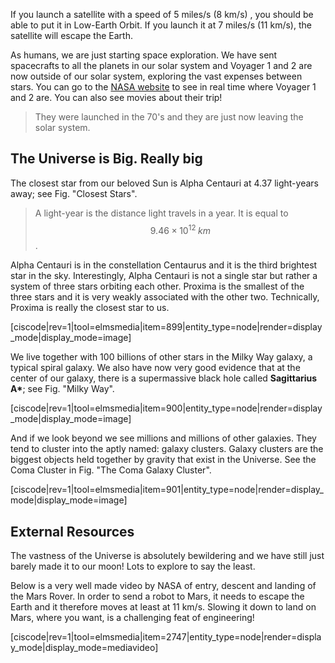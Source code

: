 If you launch a satellite with a speed of 5 miles/s (8 km/s) , you should be able to put it in Low-Earth Orbit. If you launch it at 7 miles/s (11 km/s), the satellite will escape the Earth.

As humans, we are just starting space exploration. We have sent spacecrafts to all the planets in our solar system and Voyager 1 and 2 are now outside of our solar system, exploring the vast expenses between stars. You can go to the <a href="http://voyager.jpl.nasa.gov/where/" target="_blank">NASA website</a> to see in real time where Voyager 1 and 2 are. You can also see movies about their trip! 

>They were launched in the 70's and they are just now leaving the solar system.

## The Universe is Big. Really big 

The closest star from our beloved Sun is Alpha Centauri at 4.37 light-years away; see Fig. "Closest Stars". 

> A light-year is the distance light travels in a year. It is equal to $$9.46\times 10^{12}\; km$$. 

Alpha Centauri is in the constellation Centaurus and it is the third brightest star in the sky. Interestingly, Alpha Centauri is not a single star but rather a system of three stars orbiting each other. Proxima is the smallest of the three stars and it is very weakly associated with the other two. Technically, Proxima is really the closest star to us.

[ciscode|rev=1|tool=elmsmedia|item=899|entity_type=node|render=display_mode|display_mode=image]

We live together with 100 billions of other stars in the Milky Way galaxy, a typical spiral galaxy. We also have now very good evidence that at the center of our galaxy, there is a supermassive black hole called **Sagittarius A\***; see Fig. "Milky Way".

[ciscode|rev=1|tool=elmsmedia|item=900|entity_type=node|render=display_mode|display_mode=image]

And if we look beyond we see millions and millions of other galaxies. They tend to cluster into the aptly named: galaxy clusters. Galaxy clusters are the biggest objects held together by gravity that exist in the Universe. See the Coma Cluster in Fig. "The Coma Galaxy Cluster".

[ciscode|rev=1|tool=elmsmedia|item=901|entity_type=node|render=display_mode|display_mode=image]

## External Resources

The vastness of the Universe is absolutely bewildering and we have still just barely made it to our moon! Lots to explore to say the least. 

Below is a very well made video by NASA of entry, descent and landing of the Mars Rover. In order to send a robot to Mars, it needs to escape the Earth and it therefore moves at least at 11 km/s. Slowing it down to land on Mars, where you want, is a challenging feat of engineering!

[ciscode|rev=1|tool=elmsmedia|item=2747|entity_type=node|render=display_mode|display_mode=mediavideo]